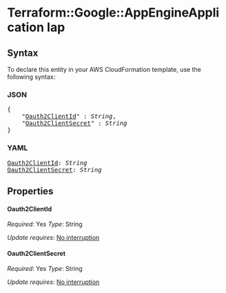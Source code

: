 # Terraform::Google::AppEngineApplication Iap

## Syntax

To declare this entity in your AWS CloudFormation template, use the following syntax:

### JSON

<pre>
{
    "<a href="#oauth2clientid" title="Oauth2ClientId">Oauth2ClientId</a>" : <i>String</i>,
    "<a href="#oauth2clientsecret" title="Oauth2ClientSecret">Oauth2ClientSecret</a>" : <i>String</i>
}
</pre>

### YAML

<pre>
<a href="#oauth2clientid" title="Oauth2ClientId">Oauth2ClientId</a>: <i>String</i>
<a href="#oauth2clientsecret" title="Oauth2ClientSecret">Oauth2ClientSecret</a>: <i>String</i>
</pre>

## Properties

#### Oauth2ClientId

_Required_: Yes
_Type_: String

_Update requires_: [No interruption](https://docs.aws.amazon.com/AWSCloudFormation/latest/UserGuide/using-cfn-updating-stacks-update-behaviors.html#update-no-interrupt)

#### Oauth2ClientSecret

_Required_: Yes
_Type_: String

_Update requires_: [No interruption](https://docs.aws.amazon.com/AWSCloudFormation/latest/UserGuide/using-cfn-updating-stacks-update-behaviors.html#update-no-interrupt)

